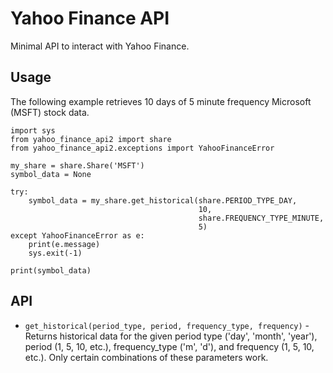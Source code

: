 # Yahoo Finance API

Minimal API to interact with Yahoo Finance.

## Usage

The following example retrieves 10 days of 5 minute frequency Microsoft (MSFT) stock data.

```
import sys
from yahoo_finance_api2 import share
from yahoo_finance_api2.exceptions import YahooFinanceError

my_share = share.Share('MSFT')
symbol_data = None

try:
    symbol_data = my_share.get_historical(share.PERIOD_TYPE_DAY,
                                          10,
                                          share.FREQUENCY_TYPE_MINUTE,
                                          5)
except YahooFinanceError as e:
    print(e.message)
    sys.exit(-1)

print(symbol_data)
```

## API

* `get_historical(period_type, period, frequency_type, frequency)` - Returns historical data for the given period type ('day', 'month', 'year'), period (1, 5, 10, etc.), frequency_type ('m', 'd'), and frequency (1, 5, 10, etc.). Only certain combinations of these parameters work. 
